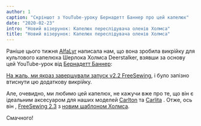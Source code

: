 ```yaml
---
author: 1
caption: "Скріншот з YouTube-уроку Бернадетт Баннер про цей капелюх"
date: "2020-02-23"
intro: "Новий візерунок: Капелюх переслідувача оленів Холмса"
title: "Новий візерунок: Капелюх переслідувача оленів Холмса"
---
```



Раніше цього тижня [AlfaLyr](/users/alfalyr) написала нам, що вона зробила викрійку для культового капелюха Шерлока Холмса Deerstalker, взявши за основу цей YouTube-урок від [Бернадетт Баннер](https://www.youtube.com/channel/UCSHtaUm-FjUps090S7crO4Q):

<YouTube id='H24VBFMZJF4' />

[На жаль, ми якраз завершували запуск v2.2 FreeSewing](/blog/breanna-measurements-sizes-in-2-2/), і було запізно втиснути цю додаткову викрійку.

Але, очевидно, ми любимо цей капелюх, не кажучи вже про те, що він є ідеальним аксесуаром для наших моделей [Carlton](/designs/carlton/) та [Carlita](/designs/carlita/) . Отже, ось він , [FreeSewing 2.3](https://github.com/freesewing/freesewing/releases/tag/v2.2.0) з [новим шаблоном Холмса](/designs/holmes/).

Смачного!

